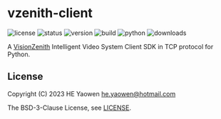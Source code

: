 # vzenith-client

![license](https://img.shields.io/github/license/he-yaowen/vzenith-client)
![status](https://img.shields.io/pypi/status/vzenith-client)
![version](https://img.shields.io/pypi/v/vzenith-client)
![build](https://img.shields.io/github/actions/workflow/status/he-yaowen/vzenith-client/ubuntu-jammy.yml)
![python](https://img.shields.io/pypi/pyversions/vzenith-client)
![downloads](https://img.shields.io/pypi/dm/vzenith-client)

A [VisionZenith][1] Intelligent Video System Client SDK in TCP protocol for
Python.

## License

Copyright (C) 2023 HE Yaowen <he.yaowen@hotmail.com>

The BSD-3-Clause License, see [LICENSE](./LICENSE).

[1]: https://www.vzenith.com
